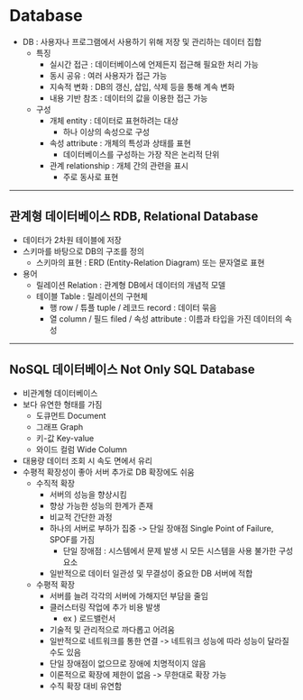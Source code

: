 # Database

- DB : 사용자나 프로그램에서 사용하기 위해 저장 및 관리하는 데이터 집합
    - 특징
        - 실시간 접근 : 데이터베이스에 언제든지 접근해 필요한 처리 가능
        - 동시 공유 : 여러 사용자가 접근 가능
        - 지속적 변화 : DB의 갱신, 삽입, 삭제 등을 통해 계속 변화
        - 내용 기반 참조 : 데이터의 값을 이용한 접근 가능
    - 구성
        - 개체 entity : 데이터로 표현하려는 대상
            - 하나 이상의 속성으로 구성
        - 속성 attribute : 개체의 특성과 상태를 표현
            - 데이터베이스를 구성하는 가장 작은 논리적 단위
        - 관계 relationship : 개체 간의 관련을 표시
            - 주로 동사로 표현

---

## 관계형 데이터베이스 RDB, Relational Database

- 데이터가 2차원 테이블에 저장
- 스키마를 바탕으로 DB의 구조를 정의
    - 스키마의 표현 : ERD (Entity-Relation Diagram) 또는 문자열로 표현
- 용어
    - 릴레이션 Relation : 관계형 DB에서 데이터의 개념적 모델
    - 테이블 Table : 릴레이션의 구현체
        - 행 row / 튜플 tuple / 레코드 record : 데이터 묶음
        - 열 column / 필드 filed / 속성 attribute : 이름과 타입을 가진 데이터의 속성

---

## NoSQL 데이터베이스 Not Only SQL Database

- 비관계형 데이터베이스
- 보다 유연한 형태를 가짐
    - 도큐먼트 Document
    - 그래프 Graph
    - 키-값 Key-value
    - 와이드 컬럼 Wide Column
- 대용량 데이터 조회 시 속도 면에서 유리
- 수평적 확장성이 좋아 서버 추가로 DB 확장에도 쉬움
    - 수직적 확장
        - 서버의 성능을 향상시킴
        - 향상 가능한 성능의 한계가 존재
        - 비교적 간단한 과정
        - 하나의 서버로 부하가 집중 -> 단일 장애점 Single Point of Failure, SPOF를 가짐
            - 단일 장애점 : 시스템에서 문제 발생 시 모든 시스템을 사용 불가한 구성 요소
        - 일반적으로 데이터 일관성 및 무결성이 중요한 DB 서버에 적합
    - 수평적 확장
        - 서버를 늘려 각각의 서버에 가해지던 부담을 줄임
        - 클러스터링 작업에 추가 비용 발생
            - ex ) 로드밸런서
        - 기술적 및 관리적으로 까다롭고 어려움
        - 일반적으로 네트워크를 통한 연결 -> 네트워크 성능에 따라 성능이 달라질 수도 있음
        - 단일 장애점이 없으므로 장애에 치명적이지 않음
        - 이론적으로 확장에 제한이 없음 -> 무한대로 확장 가능
        - 수직 확장 대비 유연함